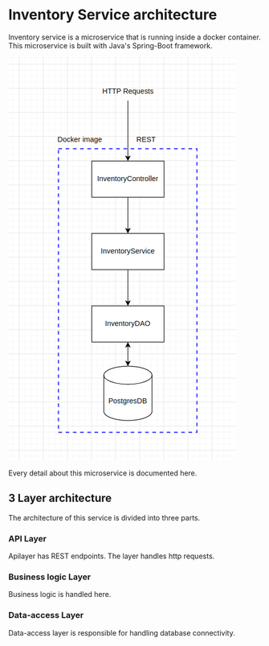 # Inventory Service architecture

Inventory service is a microservice that is running inside a docker container. This microservice is built with Java's Spring-Boot framework.

![inventory service architecture](./photos/inventory_service_architecture.png)

Every detail about this microservice is documented here.

## 3 Layer architecture

The architecture of this service is divided into three parts.
### API Layer
Apilayer has REST endpoints. The layer handles http requests.

### Business logic Layer
Business logic is handled here.

### Data-access Layer
Data-access layer is responsible for handling database connectivity.


